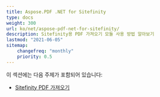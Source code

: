 ```yaml
---
title: Aspose.PDF .NET for Sitefinity
type: docs
weight: 300
url: ko/net/aspose-pdf-net-for-sitefinity/
description: Sitefinity용 PDF 가져오기 모듈 사용 방법 알아보기
lastmod: "2021-06-05"
sitemap:
    changefreq: "monthly"
    priority: 0.5
---
```


이 섹션에는 다음 주제가 포함되어 있습니다:

- [Sitefinity PDF 가져오기](/pdf/net/sitefinity-pdf-import/)
